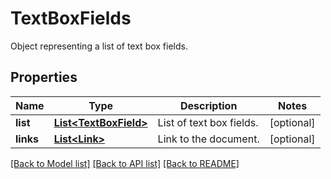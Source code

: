 ﻿
# TextBoxFields
Object representing a list of text box fields.

## Properties
Name | Type | Description | Notes
------------ | ------------- | ------------- | -------------
**list** | [**List&lt;TextBoxField&gt;**](TextBoxField.md) | List of text box fields. | [optional]
**links** | [**List&lt;Link&gt;**](Link.md) | Link to the document. | [optional]


[[Back to Model list]](../README.md#documentation-for-models) [[Back to API list]](../README.md#documentation-for-api-endpoints) [[Back to README]](../README.md)


